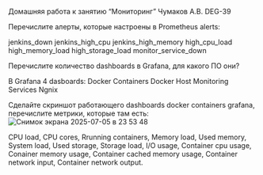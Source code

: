  Домашняя работа к занятию “Мониторинг” Чумаков А.В. DEG-39

Перечислите алерты, которые настроены в Prometheus alerts:

jenkins_down 
jenkins_high_cpu 
jenkins_high_memory 
high_cpu_load 
high_memory_load
high_storage_load
monitor_service_down

Перечислите количество dashboards в Grafana, для какого ПО они?

В Grafana 4 dasboards:
Docker Containers
Docker Host
Monitoring Services
Ngnix

Сделайте скриншот работающего dashboards docker containers grafana, перечислите метрики, которые там есть:
![Снимок экрана 2025-07-05 в 23 53 48](https://github.com/user-attachments/assets/766cf405-b0da-4171-ad21-9458fc32b437)


CPU load, 
CPU cores,
Rrunning containers,
Memory load,
Used memory,
System load,
Used storage,
Storage load,
I/O usage,
Container cpu usage,
Conainer memory usage,
Container cached memory usage,
Container network input,
Container network output.
